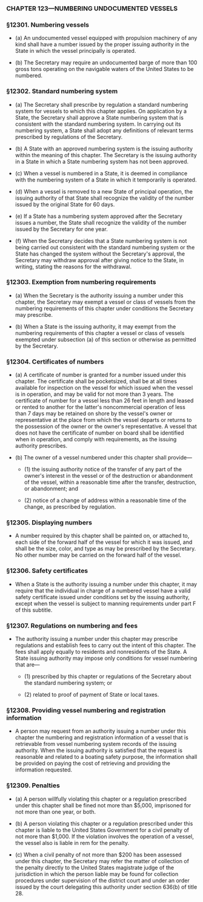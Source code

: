 ### **CHAPTER 123—NUMBERING UNDOCUMENTED VESSELS**

### §12301. Numbering vessels
* (a) An undocumented vessel equipped with propulsion machinery of any kind shall have a number issued by the proper issuing authority in the State in which the vessel principally is operated.

* (b) The Secretary may require an undocumented barge of more than 100 gross tons operating on the navigable waters of the United States to be numbered.

### §12302. Standard numbering system
* (a) The Secretary shall prescribe by regulation a standard numbering system for vessels to which this chapter applies. On application by a State, the Secretary shall approve a State numbering system that is consistent with the standard numbering system. In carrying out its numbering system, a State shall adopt any definitions of relevant terms prescribed by regulations of the Secretary.

* (b) A State with an approved numbering system is the issuing authority within the meaning of this chapter. The Secretary is the issuing authority in a State in which a State numbering system has not been approved.

* (c) When a vessel is numbered in a State, it is deemed in compliance with the numbering system of a State in which it temporarily is operated.

* (d) When a vessel is removed to a new State of principal operation, the issuing authority of that State shall recognize the validity of the number issued by the original State for 60 days.

* (e) If a State has a numbering system approved after the Secretary issues a number, the State shall recognize the validity of the number issued by the Secretary for one year.

* (f) When the Secretary decides that a State numbering system is not being carried out consistent with the standard numbering system or the State has changed the system without the Secretary's approval, the Secretary may withdraw approval after giving notice to the State, in writing, stating the reasons for the withdrawal.

### §12303. Exemption from numbering requirements
* (a) When the Secretary is the authority issuing a number under this chapter, the Secretary may exempt a vessel or class of vessels from the numbering requirements of this chapter under conditions the Secretary may prescribe.

* (b) When a State is the issuing authority, it may exempt from the numbering requirements of this chapter a vessel or class of vessels exempted under subsection (a) of this section or otherwise as permitted by the Secretary.

### §12304. Certificates of numbers
* (a) A certificate of number is granted for a number issued under this chapter. The certificate shall be pocketsized, shall be at all times available for inspection on the vessel for which issued when the vessel is in operation, and may be valid for not more than 3 years. The certificate of number for a vessel less than 26 feet in length and leased or rented to another for the latter's noncommercial operation of less than 7 days may be retained on shore by the vessel's owner or representative at the place from which the vessel departs or returns to the possession of the owner or the owner's representative. A vessel that does not have the certificate of number on board shall be identified when in operation, and comply with requirements, as the issuing authority prescribes.

* (b) The owner of a vessel numbered under this chapter shall provide—

  * (1) the issuing authority notice of the transfer of any part of the owner's interest in the vessel or of the destruction or abandonment of the vessel, within a reasonable time after the transfer, destruction, or abandonment; and

  * (2) notice of a change of address within a reasonable time of the change, as prescribed by regulation.

### §12305. Displaying numbers
* A number required by this chapter shall be painted on, or attached to, each side of the forward half of the vessel for which it was issued, and shall be the size, color, and type as may be prescribed by the Secretary. No other number may be carried on the forward half of the vessel.

### §12306. Safety certificates
* When a State is the authority issuing a number under this chapter, it may require that the individual in charge of a numbered vessel have a valid safety certificate issued under conditions set by the issuing authority, except when the vessel is subject to manning requirements under part F of this subtitle.

### §12307. Regulations on numbering and fees
* The authority issuing a number under this chapter may prescribe regulations and establish fees to carry out the intent of this chapter. The fees shall apply equally to residents and nonresidents of the State. A State issuing authority may impose only conditions for vessel numbering that are—

  * (1) prescribed by this chapter or regulations of the Secretary about the standard numbering system; or

  * (2) related to proof of payment of State or local taxes.

### §12308. Providing vessel numbering and registration information
* A person may request from an authority issuing a number under this chapter the numbering and registration information of a vessel that is retrievable from vessel numbering system records of the issuing authority. When the issuing authority is satisfied that the request is reasonable and related to a boating safety purpose, the information shall be provided on paying the cost of retrieving and providing the information requested.

### §12309. Penalties
* (a) A person willfully violating this chapter or a regulation prescribed under this chapter shall be fined not more than $5,000, imprisoned for not more than one year, or both.

* (b) A person violating this chapter or a regulation prescribed under this chapter is liable to the United States Government for a civil penalty of not more than $1,000. If the violation involves the operation of a vessel, the vessel also is liable in rem for the penalty.

* (c) When a civil penalty of not more than $200 has been assessed under this chapter, the Secretary may refer the matter of collection of the penalty directly to the United States magistrate judge of the jurisdiction in which the person liable may be found for collection procedures under supervision of the district court and under an order issued by the court delegating this authority under section 636(b) of title 28.